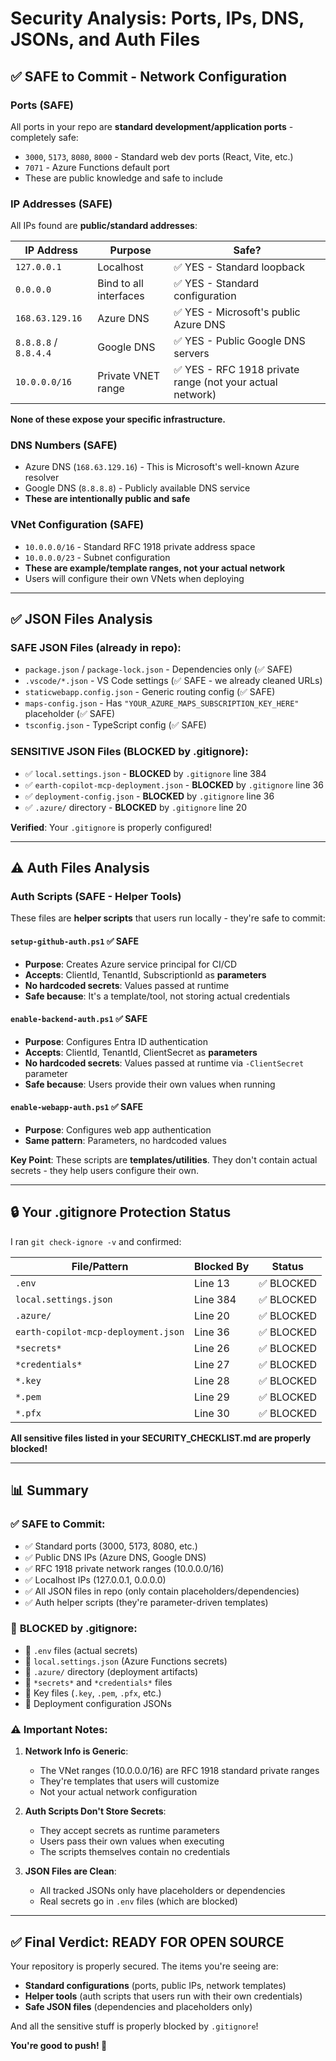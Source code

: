 # Security Analysis: Ports, IPs, DNS, JSONs, and Auth Files

## ✅ **SAFE to Commit - Network Configuration**

### **Ports (SAFE)**
All ports in your repo are **standard development/application ports** - completely safe:
- `3000`, `5173`, `8080`, `8000` - Standard web dev ports (React, Vite, etc.)
- `7071` - Azure Functions default port
- These are public knowledge and safe to include

### **IP Addresses (SAFE)**
All IPs found are **public/standard addresses**:

| IP Address | Purpose | Safe? |
|------------|---------|-------|
| `127.0.0.1` | Localhost | ✅ YES - Standard loopback |
| `0.0.0.0` | Bind to all interfaces | ✅ YES - Standard configuration |
| `168.63.129.16` | Azure DNS | ✅ YES - Microsoft's public Azure DNS |
| `8.8.8.8` / `8.8.4.4` | Google DNS | ✅ YES - Public Google DNS servers |
| `10.0.0.0/16` | Private VNET range | ✅ YES - RFC 1918 private range (not your actual network) |

**None of these expose your specific infrastructure.**

### **DNS Numbers (SAFE)**
- Azure DNS (`168.63.129.16`) - This is Microsoft's well-known Azure resolver
- Google DNS (`8.8.8.8`) - Publicly available DNS service
- **These are intentionally public and safe**

### **VNet Configuration (SAFE)**
- `10.0.0.0/16` - Standard RFC 1918 private address space
- `10.0.0.0/23` - Subnet configuration
- **These are example/template ranges, not your actual network**
- Users will configure their own VNets when deploying

---

## ✅ **JSON Files Analysis**

### **SAFE JSON Files** (already in repo):
- `package.json` / `package-lock.json` - Dependencies only (✅ SAFE)
- `.vscode/*.json` - VS Code settings (✅ SAFE - we already cleaned URLs)
- `staticwebapp.config.json` - Generic routing config (✅ SAFE)
- `maps-config.json` - Has `"YOUR_AZURE_MAPS_SUBSCRIPTION_KEY_HERE"` placeholder (✅ SAFE)
- `tsconfig.json` - TypeScript config (✅ SAFE)

### **SENSITIVE JSON Files** (BLOCKED by .gitignore):
- ✅ `local.settings.json` - **BLOCKED** by `.gitignore` line 384
- ✅ `earth-copilot-mcp-deployment.json` - **BLOCKED** by `.gitignore` line 36
- ✅ `deployment-config.json` - **BLOCKED** by `.gitignore` line 36
- ✅ `.azure/` directory - **BLOCKED** by `.gitignore` line 20

**Verified**: Your `.gitignore` is properly configured!

---

## ⚠️ **Auth Files Analysis**

### **Auth Scripts (SAFE - Helper Tools)**

These files are **helper scripts** that users run locally - they're safe to commit:

#### `setup-github-auth.ps1` ✅ SAFE
- **Purpose**: Creates Azure service principal for CI/CD
- **Accepts**: ClientId, TenantId, SubscriptionId as **parameters**
- **No hardcoded secrets**: Values passed at runtime
- **Safe because**: It's a template/tool, not storing actual credentials

#### `enable-backend-auth.ps1` ✅ SAFE  
- **Purpose**: Configures Entra ID authentication
- **Accepts**: ClientId, TenantId, ClientSecret as **parameters**
- **No hardcoded secrets**: Values passed at runtime via `-ClientSecret` parameter
- **Safe because**: Users provide their own values when running

#### `enable-webapp-auth.ps1` ✅ SAFE
- **Purpose**: Configures web app authentication
- **Same pattern**: Parameters, no hardcoded values

**Key Point**: These scripts are **templates/utilities**. They don't contain actual secrets - they help users configure their own.

---

## 🔒 **Your .gitignore Protection Status**

I ran `git check-ignore -v` and confirmed:

| File/Pattern | Blocked By | Status |
|--------------|------------|--------|
| `.env` | Line 13 | ✅ BLOCKED |
| `local.settings.json` | Line 384 | ✅ BLOCKED |
| `.azure/` | Line 20 | ✅ BLOCKED |
| `earth-copilot-mcp-deployment.json` | Line 36 | ✅ BLOCKED |
| `*secrets*` | Line 26 | ✅ BLOCKED |
| `*credentials*` | Line 27 | ✅ BLOCKED |
| `*.key` | Line 28 | ✅ BLOCKED |
| `*.pem` | Line 29 | ✅ BLOCKED |
| `*.pfx` | Line 30 | ✅ BLOCKED |

**All sensitive files listed in your SECURITY_CHECKLIST.md are properly blocked!**

---

## 📊 **Summary**

### ✅ **SAFE to Commit:**
- ✅ Standard ports (3000, 5173, 8080, etc.)
- ✅ Public DNS IPs (Azure DNS, Google DNS)
- ✅ RFC 1918 private network ranges (10.0.0.0/16)
- ✅ Localhost IPs (127.0.0.1, 0.0.0.0)
- ✅ All JSON files in repo (only contain placeholders/dependencies)
- ✅ Auth helper scripts (they're parameter-driven templates)

### 🚫 **BLOCKED by .gitignore:**
- 🚫 `.env` files (actual secrets)
- 🚫 `local.settings.json` (Azure Functions secrets)
- 🚫 `.azure/` directory (deployment artifacts)
- 🚫 `*secrets*` and `*credentials*` files
- 🚫 Key files (`.key`, `.pem`, `.pfx`, etc.)
- 🚫 Deployment configuration JSONs

### ⚠️ **Important Notes:**

1. **Network Info is Generic**: 
   - The VNet ranges (10.0.0.0/16) are RFC 1918 standard private ranges
   - They're templates that users will customize
   - Not your actual network configuration

2. **Auth Scripts Don't Store Secrets**:
   - They accept secrets as runtime parameters
   - Users pass their own values when executing
   - The scripts themselves contain no credentials

3. **JSON Files are Clean**:
   - All tracked JSONs only have placeholders or dependencies
   - Real secrets go in `.env` files (which are blocked)

---

## ✅ **Final Verdict: READY FOR OPEN SOURCE**

Your repository is properly secured. The items you're seeing are:
- **Standard configurations** (ports, public IPs, network templates)
- **Helper tools** (auth scripts that users run with their own credentials)
- **Safe JSON files** (dependencies and placeholders only)

And all the sensitive stuff is properly blocked by `.gitignore`!

**You're good to push! 🚀**
